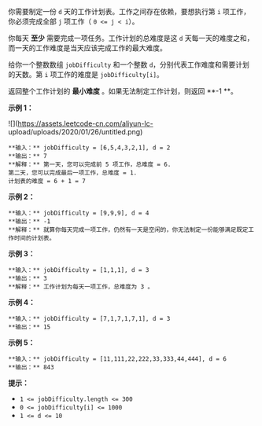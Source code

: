 你需要制定一份 `d` 天的工作计划表。工作之间存在依赖，要想执行第 `i` 项工作，你必须完成全部 `j` 项工作（ `0 <= j < i`）。

你每天 **至少**  需要完成一项任务。工作计划的总难度是这 `d` 天每一天的难度之和，而一天的工作难度是当天应该完成工作的最大难度。

给你一个整数数组 `jobDifficulty` 和一个整数 `d`，分别代表工作难度和需要计划的天数。第 `i` 项工作的难度是
`jobDifficulty[i]`。

返回整个工作计划的 **最小难度** 。如果无法制定工作计划，则返回  **-1  **。



**示例 1：**

![](https://assets.leetcode-cn.com/aliyun-lc-
upload/uploads/2020/01/26/untitled.png)

    
    
    **输入：** jobDifficulty = [6,5,4,3,2,1], d = 2
    **输出：** 7
    **解释：** 第一天，您可以完成前 5 项工作，总难度 = 6.
    第二天，您可以完成最后一项工作，总难度 = 1.
    计划表的难度 = 6 + 1 = 7 
    

**示例 2：**

    
    
    **输入：** jobDifficulty = [9,9,9], d = 4
    **输出：** -1
    **解释：** 就算你每天完成一项工作，仍然有一天是空闲的，你无法制定一份能够满足既定工作时间的计划表。
    

**示例 3：**

    
    
    **输入：** jobDifficulty = [1,1,1], d = 3
    **输出：** 3
    **解释：** 工作计划为每天一项工作，总难度为 3 。
    

**示例 4：**

    
    
    **输入：** jobDifficulty = [7,1,7,1,7,1], d = 3
    **输出：** 15
    

**示例 5：**

    
    
    **输入：** jobDifficulty = [11,111,22,222,33,333,44,444], d = 6
    **输出：** 843
    



**提示：**

  * `1 <= jobDifficulty.length <= 300`
  * `0 <= jobDifficulty[i] <= 1000`
  * `1 <= d <= 10`

